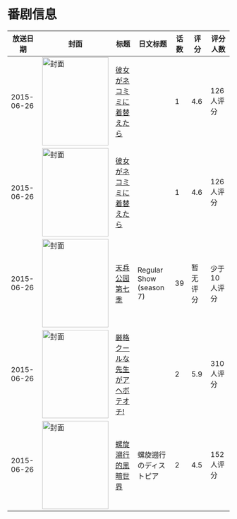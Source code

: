 # 番剧信息

|放送日期|封面|标题|日文标题|话数|评分|评分人数|
|---|---|---|---|---|---|---|
|2015-06-26|<img src="https://bangumi.tv/img/no_icon_subject.png" alt="封面" style="width:150px;height:200px;object-fit:cover;">|[彼女がネコミミに着替えたら](https://bangumi.tv/subject/139038)||1|4.6|126人评分|
|2015-06-26|<img src="https://bangumi.tv/img/no_icon_subject.png" alt="封面" style="width:150px;height:200px;object-fit:cover;">|[彼女がネコミミに着替えたら](https://bangumi.tv/subject/139038)||1|4.6|126人评分|
|2015-06-26|<img src="https://lain.bgm.tv/pic/cover/c/52/40/144632_P5XkS.jpg" alt="封面" style="width:150px;height:200px;object-fit:cover;">|[天兵公园 第七季](https://bangumi.tv/subject/144632)|Regular Show (season 7)|39|暂无评分|少于10人评分|
|2015-06-26|<img src="https://bangumi.tv/img/no_icon_subject.png" alt="封面" style="width:150px;height:200px;object-fit:cover;">|[厳格クールな先生がアヘボテオチ!](https://bangumi.tv/subject/139043)||2|5.9|310人评分|
|2015-06-26|<img src="https://bangumi.tv/img/no_icon_subject.png" alt="封面" style="width:150px;height:200px;object-fit:cover;">|[螺旋溯行的黑暗世界](https://bangumi.tv/subject/132454)|螺旋遡行のディストピア|2|4.5|152人评分|
